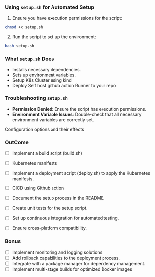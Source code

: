 ### Using `setup.sh` for Automated Setup

1. Ensure you have execution permissions for the script:
  ```sh
  chmod +x setup.sh
  ```
2. Run the script to set up the environment:
  ```sh
  bash setup.sh
  ```

### What `setup.sh` Does

- Installs necessary dependencies.
- Sets up environment variables.
- Setup K8s Cluster using kind
- Deploy Self host github action Runner to your repo

### Troubleshooting `setup.sh`

- **Permission Denied**: Ensure the script has execution permissions.
- **Environment Variable Issues**: Double-check that all necessary environment variables are correctly set.

Configuration options and their effects




### OutCome
- [ ] Implement a build script (build.sh)
- [ ] Kubernetes manifests
- [ ] Implement a deployment script (deploy.sh) to apply the Kubernetes manifests.
- [ ] CICD using Github action

- [ ] Document the setup process in the README.
- [ ] Create unit tests for the setup script.
- [ ] Set up continuous integration for automated testing.
- [ ] Ensure cross-platform compatibility.

### Bonus
- [ ] Implement monitoring and logging solutions.
- [ ] Add rollback capabilities to the deployment process.
- [ ] Integrate with a package manager for dependency management.
- [ ] Implement multi-stage builds for optimized Docker images
